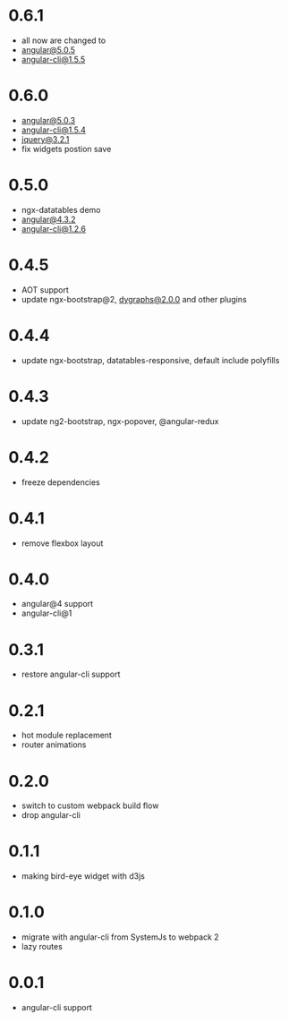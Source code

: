 # 0.6.1
  * all <sa-widget> now are changed to <div sa-widget>
  * angular@5.0.5
  * angular-cli@1.5.5

# 0.6.0
  * angular@5.0.3
  * angular-cli@1.5.4
  * jquery@3.2.1
  * fix widgets postion save

# 0.5.0
  * ngx-datatables demo
  * angular@4.3.2
  * angular-cli@1.2.6
  
# 0.4.5
  * AOT support
  * update ngx-bootstrap@2, dygraphs@2.0.0 and other plugins

# 0.4.4 
  * update ngx-bootstrap, datatables-responsive, default include polyfills

# 0.4.3 
  * update ng2-bootstrap, ngx-popover, @angular-redux 

# 0.4.2
  * freeze dependencies

# 0.4.1
  * remove flexbox layout

# 0.4.0
  * angular@4 support 
  * angular-cli@1 

# 0.3.1
  * restore angular-cli support
  
# 0.2.1
  * hot module replacement
  * router animations

# 0.2.0
  * switch to custom webpack build flow 
  * drop angular-cli
  
# 0.1.1 
  * making bird-eye widget with d3js  
  
# 0.1.0
  * migrate with angular-cli from SystemJs to webpack 2
  * lazy routes
  

# 0.0.1
  * angular-cli support